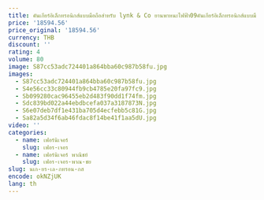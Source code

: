 ```yaml
---
title: คันเกียร์อิเล็กทรอนิกส์แบบมือถือสำหรับ lynk & Co ยานพาหนะไฟฟ้า09คันเกียร์อิเล็กทรอนิกส์แบบมือถือ
price: '18594.56'
price_original: '18594.56'
currency: THB
discount: ''
rating: 4
volume: 80
image: S87cc53adc724401a864bba60c987b58fu.jpg
images:
  - S87cc53adc724401a864bba60c987b58fu.jpg
  - S4e56cc33c80944fb9cb4785e20fa97fc9.jpg
  - Sb099280cac96455eb2d483f90dd1f74fm.jpg
  - Sdc839bd022a44ebdbcefa037a3187873N.jpg
  - S6e07deb7df1e431ba705d4ecfebb5c81G.jpg
  - Sa82a5d34f6ab46fdac8f14be41f1aa5dU.jpg
video: ''
categories:
  - name: เฟอร์นิเจอร์
    slug: เฟอร-เจอร
  - name: เฟอร์นิเจอร์ พาณิชย์
    slug: เฟอร-เจอร-พาณ-ชย
slug: นเก-ยร-เล-กทรอน-กส
encode: okNZjUK
lang: th
---
```

  